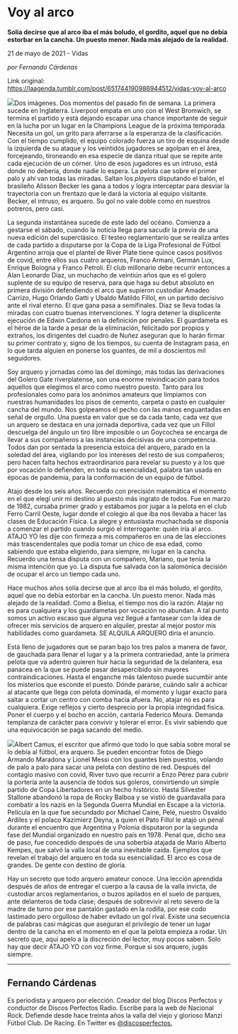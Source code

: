 # Voy al arco

**Solía decirse que al arco iba el más boludo, el gordito, aquel que no debía estorbar en la cancha. Un puesto menor. Nada más alejado de la realidad.**

21 de mayo de 2021 - Vidas

_por Fernando Cárdenas_

Link original: https://laagenda.tumblr.com/post/651744190986944512/vidas-voy-al-arco

![](https://64.media.tumblr.com/0e034ac81fac4b40e1def97554b47111/97a1590593181b87-ee/s500x750/9eb6c04f42d576f4f5d5d984935ef6db44762394.jpg)Dos imágenes. Dos momentos del pasado fin de semana. La primera sucede en Inglaterra. Liverpool empata en uno con el West Bromwich, se termina el partido y está dejando escapar una chance importante de seguir en la lucha por un lugar en la Champions League de la próxima temporada. Necesita un gol, un grito para aferrarse a la esperanza de la clasificación. Con el tiempo cumplido, el equipo colorado fuerza un tiro de esquina desde la izquierda de su ataque y los veintidós jugadores se agolpan en el área, forcejeando, tironeando en esa especie de danza ritual que se repite ante cada ejecución de un córner. Uno de esos jugadores es un intruso, está donde no debería, donde nadie lo espera. La pelota cae sobre el primer palo y ahí van todas las miradas. Saltan los *players* disputando el balón, el brasileño Alisson Becker les gana a todos y logra interceptar para desviar la trayectoria con un frentazo que le dará la victoria al equipo visitante. Becker, el intruso, es arquero. Su gol no vale doble como en nuestros potreros, pero casi.

La segunda instantánea sucede de este lado del océano. Comienza a gestarse el sábado, cuando la noticia llega para sacudir la previa de una nueva edición del superclásico. El testeo reglamentario que se realiza antes de cada partido a disputarse por la Copa de la Liga Profesional de Fútbol Argentino arroja que el plantel de River Plate tiene quince casos positivos de covid, entre ellos sus cuatro arqueros, Franco Armani, Germán Lux, Enrique Bologna y Franco Petroli. El club millonario debe recurrir entonces a Alan Leonardo Díaz, un muchacho de veintiún años que es el golero suplente de su equipo de reserva, para que haga su debut absoluto en primera división defendiendo el arco que supieron custodiar Amadeo Carrizo, Hugo Orlando Gatti y Ubaldo Matildo Fillol, en un partido decisivo ante el rival eterno. El que gana pasa a semifinales. Díaz se lleva todas la miradas con cuatro buenas intervenciones. Y logra detener la displicente ejecución de Edwin Cardona en la definición por penales. El guardameta es el héroe de la tarde a pesar de la eliminación, felicitado por propios y extraños, los dirigentes del cuadro de Nuñez aseguran que lo harán firmar su primer contrato y, signo de los tiempos, su cuenta de Instagram pasa, en lo que tarda alguien en ponerse los guantes, de mil a doscientos mil seguidores. 

Soy arquero y jornadas como las del domingo, más todas las derivaciones del Golero Gate riverplatense, son una enorme reivindicación para todos aquellos que elegimos el arco como nuestro puesto. Tanto para los profesionales como para los anónimos amateurs que limpiamos con nuestras humanidades los pisos de cemento, carpeta o pasto en cualquier cancha del mundo. Nos golpeamos el pecho con las manos enguantadas en señal de orgullo. Una puesta en valor que se da cada tanto, cada vez que un arquero se destaca en una jornada deportiva, cada vez que un Fillol descuelga del ángulo un tiro libre imposible o un Goycochea se encarga de llevar a sus compañeros a las instancias decisivas de una competencia. Todos dan por sentada la presencia estoica del arquero, parado en la soledad del área, vigilando por los intereses del resto de sus compañeros; pero hacen falta hechos extraordinarios para revelar su puesto y a los que por vocación lo defienden, en toda su esencialidad, palabra tan usada en épocas de pandemia, para la conformación de un equipo de fútbol.

Atajo desde los seis años. Recuerdo con precisión matemática el momento en el que elegí unir mi destino al puesto más ingrato de todos. Fue en marzo de 1982, cursaba primer grado y estábamos por jugar a la pelota en el club Ferro Carril Oeste, lugar donde el colegio al que iba nos llevaba a hacer las clases de Educación Física. La alegre y entusiasta muchachada se disponía a comenzar el partido cuando surgió el interrogante: quién iría al arco. ATAJO YO les dije con firmeza a mis compañeros en una de las elecciones más trascendentales que podía tomar un chico de esa edad, como sabiendo que estaba eligiendo, para siempre, mi lugar en la cancha. Recuerdo una tensa disputa con un compañero, Mariano, que tenía la misma intención que yo. La disputa fue salvada con la salomónica decisión de ocupar el arco un tiempo cada uno. 

Hace muchos años solía decirse que al arco iba el más boludo, el gordito, aquel que no debía estorbar en la cancha. Un puesto menor. Nada más alejado de la realidad. Como a Bielsa, el tiempo nos dio la razón. Atajar no es para cualquiera y los guardametas por vocación no abundan. A tal punto somos un activo escaso que alguna vez llegué a fantasear con la idea de ofrecer mis servicios de arquero en alquiler, prestar al mejor postor mis habilidades como guardameta. SE ALQUILA ARQUERO diría el anuncio. 

Está lleno de jugadores que se paran bajo los tres palos a manera de favor, de gauchada para llenar el lugar y a la primera contrariedad, ante la primera pelota que va adentro quieren huir hacia la seguridad de la delantera, esa panacea en la que se puede pasar desapercibido sin mayores contraindicaciones. Hasta el enganche más talentoso puede sucumbir ante los misterios que esconde el puesto. Dónde pararse, cuándo salir a achicar al atacante que llega con pelota dominada, el momento y lugar exacto para saltar a cortar un centro con comba hacia afuera. No, atajar no es para cualquiera. Exige reflejos y cierto desprecio por la propia integridad física. Poner el cuerpo y el bocho en acción, cantaría Federico Moura. Demanda templanza de carácter para convivir y tolerar el error. Es vivir sabiendo que una equivocación se paga sacando del medio. 

![](https://64.media.tumblr.com/df577ea32ed33783f40a7cef9888afe6/97a1590593181b87-99/s500x750/766f17ce1e5c10aca704f14d98b1acc7eb1c397e.jpg)Albert Camus, el escritor que afirmó que todo lo que sabía sobre moral se lo debía al fútbol, era arquero. Se pueden encontrar fotos de Diego Armando Maradona y Lionel Messi con los guantes bien puestos, volando de palo a palo para sacar una pelota con destino de red. Después del contagio masivo con covid, River tuvo que recurrir a Enzo Pérez para cubrir la portería ante la ausencia de todos sus goleros, convirtiendo un simple partido de Copa Libertadores en un hecho histórico. Hasta Silvester Stallone abandonó la ropa de Rocky Balboa y se vistió de guardavalla para combatir a los nazis en la Segunda Guerra Mundial en Escape a la victoria. Película en la que fue secundado por Michael Caine, Pelé, nuestro Osvaldo Ardiles y el polaco Kazimierz Deyna, a quien el Pato Fillol le atajó un penal durante el encuentro que Argentina y Polonia disputaron por la segunda fase del Mundial organizado en nuestro país en 1978. Penal que, dicho sea de paso, fue concedido después de una soberbia atajada de Mario Alberto Kempes, que salvó la valla local de una inevitable caída. Ejemplos que revelan el trabajo del arquero en toda su esencialidad. El arco es cosa de grandes. De gente con destino de gloria. 

Hay un secreto que todo arquero amateur conoce. Una lección aprendida después de años de entregar el cuerpo a la causa de la valla invicta, de custodiar arcos reglamentarios, o buzos apilados en el suelo de parques, ante delanteros de toda clase; después de sobrevivir al reto severo de la madre de turno por ese pantalón gastado en la rodilla, por ese codo lastimado pero orgulloso de haber evitado un gol rival. Existe una secuencia de palabras casi mágicas que aseguran el privilegio de tener un lugar dentro de la cancha en el momento en el que la pelota empieza a rodar. Un secreto que, aquí apelo a la discreción del lector, muy pocos saben. Solo hay que decir ATAJO YO con voz firme. Porque si sos arquero, jugás siempre.



---

 Fernando Cárdenas
------------------

 Es periodista y arquero por elección. Creador del blog Discos Perfectos y conductor de Discos Perfectos Radio. Escribe para la web de Nacional Rock. Defiende desde hace treinta años la valla del viejo y glorioso Manzi Fútbol Club. De Racing. En Twitter es [@discosperfectos.](https://twitter.com/discosperfectos)

